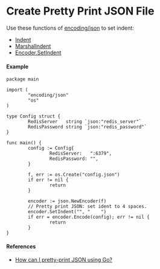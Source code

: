 # Create Pretty Print JSON File

Use these functions of [encoding/json](https://godoc.org/encoding/json) to set indent:
* [Indent](https://godoc.org/encoding/json#Indent)
* [MarshalIndent](https://godoc.org/encoding/json#MarshalIndent)
* [Encoder.SetIndent](https://godoc.org/encoding/json#Encoder.SetIndent)

#### Example
```
package main
  
import (
        "encoding/json"
        "os"
)

type Config struct {
        RedisServer   string `json:"redis_server"`
        RedisPassword string `json:"redis_password"`
}

func main() {
        config := Config{
                RedisServer:   ":6379",
                RedisPassword: "",
        }

        f, err := os.Create("config.json")
        if err != nil {
                return
        }

        encoder := json.NewEncoder(f)
        // Pretty print JSON: set ident to 4 spaces.
        encoder.SetIndent("", "    ")
        if err = encoder.Encode(config); err != nil {
                return
        }
}
```

#### References
* [How can I pretty-print JSON using Go?](https://stackoverflow.com/questions/19038598/how-can-i-pretty-print-json-using-go)

